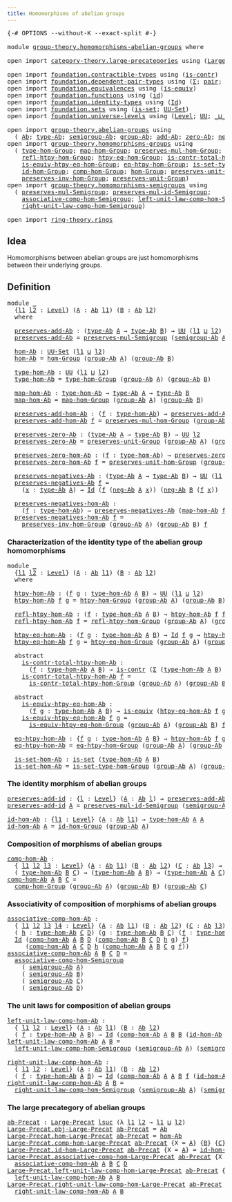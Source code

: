 ```yaml
---
title: Homomorphisms of abelian groups
---
```


<pre class="Agda"><a id="57" class="Symbol">{-#</a> <a id="61" class="Keyword">OPTIONS</a> <a id="69" class="Pragma">--without-K</a> <a id="81" class="Pragma">--exact-split</a> <a id="95" class="Symbol">#-}</a>

<a id="100" class="Keyword">module</a> <a id="107" href="group-theory.homomorphisms-abelian-groups.html" class="Module">group-theory.homomorphisms-abelian-groups</a> <a id="149" class="Keyword">where</a>

<a id="156" class="Keyword">open</a> <a id="161" class="Keyword">import</a> <a id="168" href="category-theory.large-precategories.html" class="Module">category-theory.large-precategories</a> <a id="204" class="Keyword">using</a> <a id="210" class="Symbol">(</a><a id="211" href="category-theory.large-precategories.html#668" class="Record">Large-Precat</a><a id="223" class="Symbol">)</a>

<a id="226" class="Keyword">open</a> <a id="231" class="Keyword">import</a> <a id="238" href="foundation.contractible-types.html" class="Module">foundation.contractible-types</a> <a id="268" class="Keyword">using</a> <a id="274" class="Symbol">(</a><a id="275" href="foundation-core.contractible-types.html#1006" class="Function">is-contr</a><a id="283" class="Symbol">)</a>
<a id="285" class="Keyword">open</a> <a id="290" class="Keyword">import</a> <a id="297" href="foundation.dependent-pair-types.html" class="Module">foundation.dependent-pair-types</a> <a id="329" class="Keyword">using</a> <a id="335" class="Symbol">(</a><a id="336" href="foundation-core.dependent-pair-types.html#515" class="Record">Σ</a><a id="337" class="Symbol">;</a> <a id="339" href="foundation-core.dependent-pair-types.html#588" class="InductiveConstructor">pair</a><a id="343" class="Symbol">;</a> <a id="345" href="foundation-core.dependent-pair-types.html#605" class="Field">pr1</a><a id="348" class="Symbol">;</a> <a id="350" href="foundation-core.dependent-pair-types.html#617" class="Field">pr2</a><a id="353" class="Symbol">)</a>
<a id="355" class="Keyword">open</a> <a id="360" class="Keyword">import</a> <a id="367" href="foundation.equivalences.html" class="Module">foundation.equivalences</a> <a id="391" class="Keyword">using</a> <a id="397" class="Symbol">(</a><a id="398" href="foundation-core.equivalences.html#1556" class="Function">is-equiv</a><a id="406" class="Symbol">)</a>
<a id="408" class="Keyword">open</a> <a id="413" class="Keyword">import</a> <a id="420" href="foundation.functions.html" class="Module">foundation.functions</a> <a id="441" class="Keyword">using</a> <a id="447" class="Symbol">(</a><a id="448" href="foundation-core.functions.html#322" class="Function">id</a><a id="450" class="Symbol">)</a>
<a id="452" class="Keyword">open</a> <a id="457" class="Keyword">import</a> <a id="464" href="foundation.identity-types.html" class="Module">foundation.identity-types</a> <a id="490" class="Keyword">using</a> <a id="496" class="Symbol">(</a><a id="497" href="foundation-core.identity-types.html#1767" class="Datatype">Id</a><a id="499" class="Symbol">)</a>
<a id="501" class="Keyword">open</a> <a id="506" class="Keyword">import</a> <a id="513" href="foundation.sets.html" class="Module">foundation.sets</a> <a id="529" class="Keyword">using</a> <a id="535" class="Symbol">(</a><a id="536" href="foundation-core.sets.html#1113" class="Function">is-set</a><a id="542" class="Symbol">;</a> <a id="544" href="foundation-core.sets.html#1190" class="Function">UU-Set</a><a id="550" class="Symbol">)</a>
<a id="552" class="Keyword">open</a> <a id="557" class="Keyword">import</a> <a id="564" href="foundation.universe-levels.html" class="Module">foundation.universe-levels</a> <a id="591" class="Keyword">using</a> <a id="597" class="Symbol">(</a><a id="598" href="Agda.Primitive.html#597" class="Postulate">Level</a><a id="603" class="Symbol">;</a> <a id="605" href="foundation-core.universe-levels.html#235" class="Primitive">UU</a><a id="607" class="Symbol">;</a> <a id="609" href="Agda.Primitive.html#810" class="Primitive Operator">_⊔_</a><a id="612" class="Symbol">;</a> <a id="614" href="Agda.Primitive.html#780" class="Primitive">lsuc</a><a id="618" class="Symbol">)</a>

<a id="621" class="Keyword">open</a> <a id="626" class="Keyword">import</a> <a id="633" href="group-theory.abelian-groups.html" class="Module">group-theory.abelian-groups</a> <a id="661" class="Keyword">using</a>
  <a id="669" class="Symbol">(</a> <a id="671" href="group-theory.abelian-groups.html#2528" class="Function">Ab</a><a id="673" class="Symbol">;</a> <a id="675" href="group-theory.abelian-groups.html#2742" class="Function">type-Ab</a><a id="682" class="Symbol">;</a> <a id="684" href="group-theory.abelian-groups.html#3662" class="Function">semigroup-Ab</a><a id="696" class="Symbol">;</a> <a id="698" href="group-theory.abelian-groups.html#2596" class="Function">group-Ab</a><a id="706" class="Symbol">;</a> <a id="708" href="group-theory.abelian-groups.html#3089" class="Function">add-Ab</a><a id="714" class="Symbol">;</a> <a id="716" href="group-theory.abelian-groups.html#3999" class="Function">zero-Ab</a><a id="723" class="Symbol">;</a> <a id="725" href="group-theory.abelian-groups.html#4645" class="Function">neg-Ab</a><a id="731" class="Symbol">)</a>
<a id="733" class="Keyword">open</a> <a id="738" class="Keyword">import</a> <a id="745" href="group-theory.homomorphisms-groups.html" class="Module">group-theory.homomorphisms-groups</a> <a id="779" class="Keyword">using</a>
  <a id="787" class="Symbol">(</a> <a id="789" href="group-theory.homomorphisms-groups.html#1651" class="Function">type-hom-Group</a><a id="803" class="Symbol">;</a> <a id="805" href="group-theory.homomorphisms-groups.html#1780" class="Function">map-hom-Group</a><a id="818" class="Symbol">;</a> <a id="820" href="group-theory.homomorphisms-groups.html#1866" class="Function">preserves-mul-hom-Group</a><a id="843" class="Symbol">;</a> <a id="845" href="group-theory.homomorphisms-groups.html#2706" class="Function">htpy-hom-Group</a><a id="859" class="Symbol">;</a>
    <a id="865" href="group-theory.homomorphisms-groups.html#2846" class="Function">refl-htpy-hom-Group</a><a id="884" class="Symbol">;</a> <a id="886" href="group-theory.homomorphisms-groups.html#3023" class="Function">htpy-eq-hom-Group</a><a id="903" class="Symbol">;</a> <a id="905" href="group-theory.homomorphisms-groups.html#3218" class="Function">is-contr-total-htpy-hom-Group</a><a id="934" class="Symbol">;</a>
    <a id="940" href="group-theory.homomorphisms-groups.html#3493" class="Function">is-equiv-htpy-eq-hom-Group</a><a id="966" class="Symbol">;</a> <a id="968" href="group-theory.homomorphisms-groups.html#3943" class="Function">eq-htpy-hom-Group</a><a id="985" class="Symbol">;</a> <a id="987" href="group-theory.homomorphisms-groups.html#4111" class="Function">is-set-type-hom-Group</a><a id="1008" class="Symbol">;</a>
    <a id="1014" href="group-theory.homomorphisms-groups.html#2108" class="Function">id-hom-Group</a><a id="1026" class="Symbol">;</a> <a id="1028" href="group-theory.homomorphisms-groups.html#2277" class="Function">comp-hom-Group</a><a id="1042" class="Symbol">;</a> <a id="1044" href="group-theory.homomorphisms-groups.html#4262" class="Function">hom-Group</a><a id="1053" class="Symbol">;</a> <a id="1055" href="group-theory.homomorphisms-groups.html#5833" class="Function">preserves-unit-hom-Group</a><a id="1079" class="Symbol">;</a>
    <a id="1085" href="group-theory.homomorphisms-groups.html#7362" class="Function">preserves-inv-hom-Group</a><a id="1108" class="Symbol">;</a> <a id="1110" href="group-theory.homomorphisms-groups.html#5692" class="Function">preserves-unit-Group</a><a id="1130" class="Symbol">)</a>
<a id="1132" class="Keyword">open</a> <a id="1137" class="Keyword">import</a> <a id="1144" href="group-theory.homomorphisms-semigroups.html" class="Module">group-theory.homomorphisms-semigroups</a> <a id="1182" class="Keyword">using</a>
  <a id="1190" class="Symbol">(</a> <a id="1192" href="group-theory.homomorphisms-semigroups.html#1935" class="Function">preserves-mul-Semigroup</a><a id="1215" class="Symbol">;</a> <a id="1217" href="group-theory.homomorphisms-semigroups.html#4512" class="Function">preserves-mul-id-Semigroup</a><a id="1243" class="Symbol">;</a>
    <a id="1249" href="group-theory.homomorphisms-semigroups.html#5505" class="Function">associative-comp-hom-Semigroup</a><a id="1279" class="Symbol">;</a> <a id="1281" href="group-theory.homomorphisms-semigroups.html#6096" class="Function">left-unit-law-comp-hom-Semigroup</a><a id="1313" class="Symbol">;</a>
    <a id="1319" href="group-theory.homomorphisms-semigroups.html#6469" class="Function">right-unit-law-comp-hom-Semigroup</a><a id="1352" class="Symbol">)</a>

<a id="1355" class="Keyword">open</a> <a id="1360" class="Keyword">import</a> <a id="1367" href="ring-theory.rings.html" class="Module">ring-theory.rings</a>
</pre>
## Idea

Homomorphisms between abelian groups are just homomorphisms between their underlying groups.

## Definition

<pre class="Agda"><a id="1516" class="Keyword">module</a> <a id="1523" href="group-theory.homomorphisms-abelian-groups.html#1523" class="Module">_</a>
  <a id="1527" class="Symbol">{</a><a id="1528" href="group-theory.homomorphisms-abelian-groups.html#1528" class="Bound">l1</a> <a id="1531" href="group-theory.homomorphisms-abelian-groups.html#1531" class="Bound">l2</a> <a id="1534" class="Symbol">:</a> <a id="1536" href="Agda.Primitive.html#597" class="Postulate">Level</a><a id="1541" class="Symbol">}</a> <a id="1543" class="Symbol">(</a><a id="1544" href="group-theory.homomorphisms-abelian-groups.html#1544" class="Bound">A</a> <a id="1546" class="Symbol">:</a> <a id="1548" href="group-theory.abelian-groups.html#2528" class="Function">Ab</a> <a id="1551" href="group-theory.homomorphisms-abelian-groups.html#1528" class="Bound">l1</a><a id="1553" class="Symbol">)</a> <a id="1555" class="Symbol">(</a><a id="1556" href="group-theory.homomorphisms-abelian-groups.html#1556" class="Bound">B</a> <a id="1558" class="Symbol">:</a> <a id="1560" href="group-theory.abelian-groups.html#2528" class="Function">Ab</a> <a id="1563" href="group-theory.homomorphisms-abelian-groups.html#1531" class="Bound">l2</a><a id="1565" class="Symbol">)</a>
  <a id="1569" class="Keyword">where</a>
  
  <a id="1580" href="group-theory.homomorphisms-abelian-groups.html#1580" class="Function">preserves-add-Ab</a> <a id="1597" class="Symbol">:</a> <a id="1599" class="Symbol">(</a><a id="1600" href="group-theory.abelian-groups.html#2742" class="Function">type-Ab</a> <a id="1608" href="group-theory.homomorphisms-abelian-groups.html#1544" class="Bound">A</a> <a id="1610" class="Symbol">→</a> <a id="1612" href="group-theory.abelian-groups.html#2742" class="Function">type-Ab</a> <a id="1620" href="group-theory.homomorphisms-abelian-groups.html#1556" class="Bound">B</a><a id="1621" class="Symbol">)</a> <a id="1623" class="Symbol">→</a> <a id="1625" href="foundation-core.universe-levels.html#235" class="Primitive">UU</a> <a id="1628" class="Symbol">(</a><a id="1629" href="group-theory.homomorphisms-abelian-groups.html#1528" class="Bound">l1</a> <a id="1632" href="Agda.Primitive.html#810" class="Primitive Operator">⊔</a> <a id="1634" href="group-theory.homomorphisms-abelian-groups.html#1531" class="Bound">l2</a><a id="1636" class="Symbol">)</a>
  <a id="1640" href="group-theory.homomorphisms-abelian-groups.html#1580" class="Function">preserves-add-Ab</a> <a id="1657" class="Symbol">=</a> <a id="1659" href="group-theory.homomorphisms-semigroups.html#1935" class="Function">preserves-mul-Semigroup</a> <a id="1683" class="Symbol">(</a><a id="1684" href="group-theory.abelian-groups.html#3662" class="Function">semigroup-Ab</a> <a id="1697" href="group-theory.homomorphisms-abelian-groups.html#1544" class="Bound">A</a><a id="1698" class="Symbol">)</a> <a id="1700" class="Symbol">(</a><a id="1701" href="group-theory.abelian-groups.html#3662" class="Function">semigroup-Ab</a> <a id="1714" href="group-theory.homomorphisms-abelian-groups.html#1556" class="Bound">B</a><a id="1715" class="Symbol">)</a>

  <a id="1720" href="group-theory.homomorphisms-abelian-groups.html#1720" class="Function">hom-Ab</a> <a id="1727" class="Symbol">:</a> <a id="1729" href="foundation-core.sets.html#1190" class="Function">UU-Set</a> <a id="1736" class="Symbol">(</a><a id="1737" href="group-theory.homomorphisms-abelian-groups.html#1528" class="Bound">l1</a> <a id="1740" href="Agda.Primitive.html#810" class="Primitive Operator">⊔</a> <a id="1742" href="group-theory.homomorphisms-abelian-groups.html#1531" class="Bound">l2</a><a id="1744" class="Symbol">)</a>
  <a id="1748" href="group-theory.homomorphisms-abelian-groups.html#1720" class="Function">hom-Ab</a> <a id="1755" class="Symbol">=</a> <a id="1757" href="group-theory.homomorphisms-groups.html#4262" class="Function">hom-Group</a> <a id="1767" class="Symbol">(</a><a id="1768" href="group-theory.abelian-groups.html#2596" class="Function">group-Ab</a> <a id="1777" href="group-theory.homomorphisms-abelian-groups.html#1544" class="Bound">A</a><a id="1778" class="Symbol">)</a> <a id="1780" class="Symbol">(</a><a id="1781" href="group-theory.abelian-groups.html#2596" class="Function">group-Ab</a> <a id="1790" href="group-theory.homomorphisms-abelian-groups.html#1556" class="Bound">B</a><a id="1791" class="Symbol">)</a>

  <a id="1796" href="group-theory.homomorphisms-abelian-groups.html#1796" class="Function">type-hom-Ab</a> <a id="1808" class="Symbol">:</a> <a id="1810" href="foundation-core.universe-levels.html#235" class="Primitive">UU</a> <a id="1813" class="Symbol">(</a><a id="1814" href="group-theory.homomorphisms-abelian-groups.html#1528" class="Bound">l1</a> <a id="1817" href="Agda.Primitive.html#810" class="Primitive Operator">⊔</a> <a id="1819" href="group-theory.homomorphisms-abelian-groups.html#1531" class="Bound">l2</a><a id="1821" class="Symbol">)</a>
  <a id="1825" href="group-theory.homomorphisms-abelian-groups.html#1796" class="Function">type-hom-Ab</a> <a id="1837" class="Symbol">=</a> <a id="1839" href="group-theory.homomorphisms-groups.html#1651" class="Function">type-hom-Group</a> <a id="1854" class="Symbol">(</a><a id="1855" href="group-theory.abelian-groups.html#2596" class="Function">group-Ab</a> <a id="1864" href="group-theory.homomorphisms-abelian-groups.html#1544" class="Bound">A</a><a id="1865" class="Symbol">)</a> <a id="1867" class="Symbol">(</a><a id="1868" href="group-theory.abelian-groups.html#2596" class="Function">group-Ab</a> <a id="1877" href="group-theory.homomorphisms-abelian-groups.html#1556" class="Bound">B</a><a id="1878" class="Symbol">)</a>

  <a id="1883" href="group-theory.homomorphisms-abelian-groups.html#1883" class="Function">map-hom-Ab</a> <a id="1894" class="Symbol">:</a> <a id="1896" href="group-theory.homomorphisms-abelian-groups.html#1796" class="Function">type-hom-Ab</a> <a id="1908" class="Symbol">→</a> <a id="1910" href="group-theory.abelian-groups.html#2742" class="Function">type-Ab</a> <a id="1918" href="group-theory.homomorphisms-abelian-groups.html#1544" class="Bound">A</a> <a id="1920" class="Symbol">→</a> <a id="1922" href="group-theory.abelian-groups.html#2742" class="Function">type-Ab</a> <a id="1930" href="group-theory.homomorphisms-abelian-groups.html#1556" class="Bound">B</a>
  <a id="1934" href="group-theory.homomorphisms-abelian-groups.html#1883" class="Function">map-hom-Ab</a> <a id="1945" class="Symbol">=</a> <a id="1947" href="group-theory.homomorphisms-groups.html#1780" class="Function">map-hom-Group</a> <a id="1961" class="Symbol">(</a><a id="1962" href="group-theory.abelian-groups.html#2596" class="Function">group-Ab</a> <a id="1971" href="group-theory.homomorphisms-abelian-groups.html#1544" class="Bound">A</a><a id="1972" class="Symbol">)</a> <a id="1974" class="Symbol">(</a><a id="1975" href="group-theory.abelian-groups.html#2596" class="Function">group-Ab</a> <a id="1984" href="group-theory.homomorphisms-abelian-groups.html#1556" class="Bound">B</a><a id="1985" class="Symbol">)</a>

  <a id="1990" href="group-theory.homomorphisms-abelian-groups.html#1990" class="Function">preserves-add-hom-Ab</a> <a id="2011" class="Symbol">:</a> <a id="2013" class="Symbol">(</a><a id="2014" href="group-theory.homomorphisms-abelian-groups.html#2014" class="Bound">f</a> <a id="2016" class="Symbol">:</a> <a id="2018" href="group-theory.homomorphisms-abelian-groups.html#1796" class="Function">type-hom-Ab</a><a id="2029" class="Symbol">)</a> <a id="2031" class="Symbol">→</a> <a id="2033" href="group-theory.homomorphisms-abelian-groups.html#1580" class="Function">preserves-add-Ab</a> <a id="2050" class="Symbol">(</a><a id="2051" href="group-theory.homomorphisms-abelian-groups.html#1883" class="Function">map-hom-Ab</a> <a id="2062" href="group-theory.homomorphisms-abelian-groups.html#2014" class="Bound">f</a><a id="2063" class="Symbol">)</a>
  <a id="2067" href="group-theory.homomorphisms-abelian-groups.html#1990" class="Function">preserves-add-hom-Ab</a> <a id="2088" href="group-theory.homomorphisms-abelian-groups.html#2088" class="Bound">f</a> <a id="2090" class="Symbol">=</a> <a id="2092" href="group-theory.homomorphisms-groups.html#1866" class="Function">preserves-mul-hom-Group</a> <a id="2116" class="Symbol">(</a><a id="2117" href="group-theory.abelian-groups.html#2596" class="Function">group-Ab</a> <a id="2126" href="group-theory.homomorphisms-abelian-groups.html#1544" class="Bound">A</a><a id="2127" class="Symbol">)</a> <a id="2129" class="Symbol">(</a><a id="2130" href="group-theory.abelian-groups.html#2596" class="Function">group-Ab</a> <a id="2139" href="group-theory.homomorphisms-abelian-groups.html#1556" class="Bound">B</a><a id="2140" class="Symbol">)</a> <a id="2142" href="group-theory.homomorphisms-abelian-groups.html#2088" class="Bound">f</a>

  <a id="2147" href="group-theory.homomorphisms-abelian-groups.html#2147" class="Function">preserves-zero-Ab</a> <a id="2165" class="Symbol">:</a> <a id="2167" class="Symbol">(</a><a id="2168" href="group-theory.abelian-groups.html#2742" class="Function">type-Ab</a> <a id="2176" href="group-theory.homomorphisms-abelian-groups.html#1544" class="Bound">A</a> <a id="2178" class="Symbol">→</a> <a id="2180" href="group-theory.abelian-groups.html#2742" class="Function">type-Ab</a> <a id="2188" href="group-theory.homomorphisms-abelian-groups.html#1556" class="Bound">B</a><a id="2189" class="Symbol">)</a> <a id="2191" class="Symbol">→</a> <a id="2193" href="foundation-core.universe-levels.html#235" class="Primitive">UU</a> <a id="2196" href="group-theory.homomorphisms-abelian-groups.html#1531" class="Bound">l2</a>
  <a id="2201" href="group-theory.homomorphisms-abelian-groups.html#2147" class="Function">preserves-zero-Ab</a> <a id="2219" class="Symbol">=</a> <a id="2221" href="group-theory.homomorphisms-groups.html#5692" class="Function">preserves-unit-Group</a> <a id="2242" class="Symbol">(</a><a id="2243" href="group-theory.abelian-groups.html#2596" class="Function">group-Ab</a> <a id="2252" href="group-theory.homomorphisms-abelian-groups.html#1544" class="Bound">A</a><a id="2253" class="Symbol">)</a> <a id="2255" class="Symbol">(</a><a id="2256" href="group-theory.abelian-groups.html#2596" class="Function">group-Ab</a> <a id="2265" href="group-theory.homomorphisms-abelian-groups.html#1556" class="Bound">B</a><a id="2266" class="Symbol">)</a>

  <a id="2271" href="group-theory.homomorphisms-abelian-groups.html#2271" class="Function">preserves-zero-hom-Ab</a> <a id="2293" class="Symbol">:</a> <a id="2295" class="Symbol">(</a><a id="2296" href="group-theory.homomorphisms-abelian-groups.html#2296" class="Bound">f</a> <a id="2298" class="Symbol">:</a> <a id="2300" href="group-theory.homomorphisms-abelian-groups.html#1796" class="Function">type-hom-Ab</a><a id="2311" class="Symbol">)</a> <a id="2313" class="Symbol">→</a> <a id="2315" href="group-theory.homomorphisms-abelian-groups.html#2147" class="Function">preserves-zero-Ab</a> <a id="2333" class="Symbol">(</a><a id="2334" href="group-theory.homomorphisms-abelian-groups.html#1883" class="Function">map-hom-Ab</a> <a id="2345" href="group-theory.homomorphisms-abelian-groups.html#2296" class="Bound">f</a><a id="2346" class="Symbol">)</a>
  <a id="2350" href="group-theory.homomorphisms-abelian-groups.html#2271" class="Function">preserves-zero-hom-Ab</a> <a id="2372" href="group-theory.homomorphisms-abelian-groups.html#2372" class="Bound">f</a> <a id="2374" class="Symbol">=</a> <a id="2376" href="group-theory.homomorphisms-groups.html#5833" class="Function">preserves-unit-hom-Group</a> <a id="2401" class="Symbol">(</a><a id="2402" href="group-theory.abelian-groups.html#2596" class="Function">group-Ab</a> <a id="2411" href="group-theory.homomorphisms-abelian-groups.html#1544" class="Bound">A</a><a id="2412" class="Symbol">)</a> <a id="2414" class="Symbol">(</a><a id="2415" href="group-theory.abelian-groups.html#2596" class="Function">group-Ab</a> <a id="2424" href="group-theory.homomorphisms-abelian-groups.html#1556" class="Bound">B</a><a id="2425" class="Symbol">)</a> <a id="2427" href="group-theory.homomorphisms-abelian-groups.html#2372" class="Bound">f</a>

  <a id="2432" href="group-theory.homomorphisms-abelian-groups.html#2432" class="Function">preserves-negatives-Ab</a> <a id="2455" class="Symbol">:</a> <a id="2457" class="Symbol">(</a><a id="2458" href="group-theory.abelian-groups.html#2742" class="Function">type-Ab</a> <a id="2466" href="group-theory.homomorphisms-abelian-groups.html#1544" class="Bound">A</a> <a id="2468" class="Symbol">→</a> <a id="2470" href="group-theory.abelian-groups.html#2742" class="Function">type-Ab</a> <a id="2478" href="group-theory.homomorphisms-abelian-groups.html#1556" class="Bound">B</a><a id="2479" class="Symbol">)</a> <a id="2481" class="Symbol">→</a> <a id="2483" href="foundation-core.universe-levels.html#235" class="Primitive">UU</a> <a id="2486" class="Symbol">(</a><a id="2487" href="group-theory.homomorphisms-abelian-groups.html#1528" class="Bound">l1</a> <a id="2490" href="Agda.Primitive.html#810" class="Primitive Operator">⊔</a> <a id="2492" href="group-theory.homomorphisms-abelian-groups.html#1531" class="Bound">l2</a><a id="2494" class="Symbol">)</a>
  <a id="2498" href="group-theory.homomorphisms-abelian-groups.html#2432" class="Function">preserves-negatives-Ab</a> <a id="2521" href="group-theory.homomorphisms-abelian-groups.html#2521" class="Bound">f</a> <a id="2523" class="Symbol">=</a>
    <a id="2529" class="Symbol">(</a><a id="2530" href="group-theory.homomorphisms-abelian-groups.html#2530" class="Bound">x</a> <a id="2532" class="Symbol">:</a> <a id="2534" href="group-theory.abelian-groups.html#2742" class="Function">type-Ab</a> <a id="2542" href="group-theory.homomorphisms-abelian-groups.html#1544" class="Bound">A</a><a id="2543" class="Symbol">)</a> <a id="2545" class="Symbol">→</a> <a id="2547" href="foundation-core.identity-types.html#1767" class="Datatype">Id</a> <a id="2550" class="Symbol">(</a><a id="2551" href="group-theory.homomorphisms-abelian-groups.html#2521" class="Bound">f</a> <a id="2553" class="Symbol">(</a><a id="2554" href="group-theory.abelian-groups.html#4645" class="Function">neg-Ab</a> <a id="2561" href="group-theory.homomorphisms-abelian-groups.html#1544" class="Bound">A</a> <a id="2563" href="group-theory.homomorphisms-abelian-groups.html#2530" class="Bound">x</a><a id="2564" class="Symbol">))</a> <a id="2567" class="Symbol">(</a><a id="2568" href="group-theory.abelian-groups.html#4645" class="Function">neg-Ab</a> <a id="2575" href="group-theory.homomorphisms-abelian-groups.html#1556" class="Bound">B</a> <a id="2577" class="Symbol">(</a><a id="2578" href="group-theory.homomorphisms-abelian-groups.html#2521" class="Bound">f</a> <a id="2580" href="group-theory.homomorphisms-abelian-groups.html#2530" class="Bound">x</a><a id="2581" class="Symbol">))</a>

  <a id="2587" href="group-theory.homomorphisms-abelian-groups.html#2587" class="Function">preserves-negatives-hom-Ab</a> <a id="2614" class="Symbol">:</a>
    <a id="2620" class="Symbol">(</a><a id="2621" href="group-theory.homomorphisms-abelian-groups.html#2621" class="Bound">f</a> <a id="2623" class="Symbol">:</a> <a id="2625" href="group-theory.homomorphisms-abelian-groups.html#1796" class="Function">type-hom-Ab</a><a id="2636" class="Symbol">)</a> <a id="2638" class="Symbol">→</a> <a id="2640" href="group-theory.homomorphisms-abelian-groups.html#2432" class="Function">preserves-negatives-Ab</a> <a id="2663" class="Symbol">(</a><a id="2664" href="group-theory.homomorphisms-abelian-groups.html#1883" class="Function">map-hom-Ab</a> <a id="2675" href="group-theory.homomorphisms-abelian-groups.html#2621" class="Bound">f</a><a id="2676" class="Symbol">)</a>
  <a id="2680" href="group-theory.homomorphisms-abelian-groups.html#2587" class="Function">preserves-negatives-hom-Ab</a> <a id="2707" href="group-theory.homomorphisms-abelian-groups.html#2707" class="Bound">f</a> <a id="2709" class="Symbol">=</a>
    <a id="2715" href="group-theory.homomorphisms-groups.html#7362" class="Function">preserves-inv-hom-Group</a> <a id="2739" class="Symbol">(</a><a id="2740" href="group-theory.abelian-groups.html#2596" class="Function">group-Ab</a> <a id="2749" href="group-theory.homomorphisms-abelian-groups.html#1544" class="Bound">A</a><a id="2750" class="Symbol">)</a> <a id="2752" class="Symbol">(</a><a id="2753" href="group-theory.abelian-groups.html#2596" class="Function">group-Ab</a> <a id="2762" href="group-theory.homomorphisms-abelian-groups.html#1556" class="Bound">B</a><a id="2763" class="Symbol">)</a> <a id="2765" href="group-theory.homomorphisms-abelian-groups.html#2707" class="Bound">f</a>
</pre>
### Characterization of the identity type of the abelian group homomorphisms

<pre class="Agda"><a id="2858" class="Keyword">module</a> <a id="2865" href="group-theory.homomorphisms-abelian-groups.html#2865" class="Module">_</a>
  <a id="2869" class="Symbol">{</a><a id="2870" href="group-theory.homomorphisms-abelian-groups.html#2870" class="Bound">l1</a> <a id="2873" href="group-theory.homomorphisms-abelian-groups.html#2873" class="Bound">l2</a> <a id="2876" class="Symbol">:</a> <a id="2878" href="Agda.Primitive.html#597" class="Postulate">Level</a><a id="2883" class="Symbol">}</a> <a id="2885" class="Symbol">(</a><a id="2886" href="group-theory.homomorphisms-abelian-groups.html#2886" class="Bound">A</a> <a id="2888" class="Symbol">:</a> <a id="2890" href="group-theory.abelian-groups.html#2528" class="Function">Ab</a> <a id="2893" href="group-theory.homomorphisms-abelian-groups.html#2870" class="Bound">l1</a><a id="2895" class="Symbol">)</a> <a id="2897" class="Symbol">(</a><a id="2898" href="group-theory.homomorphisms-abelian-groups.html#2898" class="Bound">B</a> <a id="2900" class="Symbol">:</a> <a id="2902" href="group-theory.abelian-groups.html#2528" class="Function">Ab</a> <a id="2905" href="group-theory.homomorphisms-abelian-groups.html#2873" class="Bound">l2</a><a id="2907" class="Symbol">)</a>
  <a id="2911" class="Keyword">where</a>
  
  <a id="2922" href="group-theory.homomorphisms-abelian-groups.html#2922" class="Function">htpy-hom-Ab</a> <a id="2934" class="Symbol">:</a> <a id="2936" class="Symbol">(</a><a id="2937" href="group-theory.homomorphisms-abelian-groups.html#2937" class="Bound">f</a> <a id="2939" href="group-theory.homomorphisms-abelian-groups.html#2939" class="Bound">g</a> <a id="2941" class="Symbol">:</a> <a id="2943" href="group-theory.homomorphisms-abelian-groups.html#1796" class="Function">type-hom-Ab</a> <a id="2955" href="group-theory.homomorphisms-abelian-groups.html#2886" class="Bound">A</a> <a id="2957" href="group-theory.homomorphisms-abelian-groups.html#2898" class="Bound">B</a><a id="2958" class="Symbol">)</a> <a id="2960" class="Symbol">→</a> <a id="2962" href="foundation-core.universe-levels.html#235" class="Primitive">UU</a> <a id="2965" class="Symbol">(</a><a id="2966" href="group-theory.homomorphisms-abelian-groups.html#2870" class="Bound">l1</a> <a id="2969" href="Agda.Primitive.html#810" class="Primitive Operator">⊔</a> <a id="2971" href="group-theory.homomorphisms-abelian-groups.html#2873" class="Bound">l2</a><a id="2973" class="Symbol">)</a>
  <a id="2977" href="group-theory.homomorphisms-abelian-groups.html#2922" class="Function">htpy-hom-Ab</a> <a id="2989" href="group-theory.homomorphisms-abelian-groups.html#2989" class="Bound">f</a> <a id="2991" href="group-theory.homomorphisms-abelian-groups.html#2991" class="Bound">g</a> <a id="2993" class="Symbol">=</a> <a id="2995" href="group-theory.homomorphisms-groups.html#2706" class="Function">htpy-hom-Group</a> <a id="3010" class="Symbol">(</a><a id="3011" href="group-theory.abelian-groups.html#2596" class="Function">group-Ab</a> <a id="3020" href="group-theory.homomorphisms-abelian-groups.html#2886" class="Bound">A</a><a id="3021" class="Symbol">)</a> <a id="3023" class="Symbol">(</a><a id="3024" href="group-theory.abelian-groups.html#2596" class="Function">group-Ab</a> <a id="3033" href="group-theory.homomorphisms-abelian-groups.html#2898" class="Bound">B</a><a id="3034" class="Symbol">)</a> <a id="3036" href="group-theory.homomorphisms-abelian-groups.html#2989" class="Bound">f</a> <a id="3038" href="group-theory.homomorphisms-abelian-groups.html#2991" class="Bound">g</a>

  <a id="3043" href="group-theory.homomorphisms-abelian-groups.html#3043" class="Function">refl-htpy-hom-Ab</a> <a id="3060" class="Symbol">:</a> <a id="3062" class="Symbol">(</a><a id="3063" href="group-theory.homomorphisms-abelian-groups.html#3063" class="Bound">f</a> <a id="3065" class="Symbol">:</a> <a id="3067" href="group-theory.homomorphisms-abelian-groups.html#1796" class="Function">type-hom-Ab</a> <a id="3079" href="group-theory.homomorphisms-abelian-groups.html#2886" class="Bound">A</a> <a id="3081" href="group-theory.homomorphisms-abelian-groups.html#2898" class="Bound">B</a><a id="3082" class="Symbol">)</a> <a id="3084" class="Symbol">→</a> <a id="3086" href="group-theory.homomorphisms-abelian-groups.html#2922" class="Function">htpy-hom-Ab</a> <a id="3098" href="group-theory.homomorphisms-abelian-groups.html#3063" class="Bound">f</a> <a id="3100" href="group-theory.homomorphisms-abelian-groups.html#3063" class="Bound">f</a>
  <a id="3104" href="group-theory.homomorphisms-abelian-groups.html#3043" class="Function">refl-htpy-hom-Ab</a> <a id="3121" href="group-theory.homomorphisms-abelian-groups.html#3121" class="Bound">f</a> <a id="3123" class="Symbol">=</a> <a id="3125" href="group-theory.homomorphisms-groups.html#2846" class="Function">refl-htpy-hom-Group</a> <a id="3145" class="Symbol">(</a><a id="3146" href="group-theory.abelian-groups.html#2596" class="Function">group-Ab</a> <a id="3155" href="group-theory.homomorphisms-abelian-groups.html#2886" class="Bound">A</a><a id="3156" class="Symbol">)</a> <a id="3158" class="Symbol">(</a><a id="3159" href="group-theory.abelian-groups.html#2596" class="Function">group-Ab</a> <a id="3168" href="group-theory.homomorphisms-abelian-groups.html#2898" class="Bound">B</a><a id="3169" class="Symbol">)</a> <a id="3171" href="group-theory.homomorphisms-abelian-groups.html#3121" class="Bound">f</a>

  <a id="3176" href="group-theory.homomorphisms-abelian-groups.html#3176" class="Function">htpy-eq-hom-Ab</a> <a id="3191" class="Symbol">:</a> <a id="3193" class="Symbol">(</a><a id="3194" href="group-theory.homomorphisms-abelian-groups.html#3194" class="Bound">f</a> <a id="3196" href="group-theory.homomorphisms-abelian-groups.html#3196" class="Bound">g</a> <a id="3198" class="Symbol">:</a> <a id="3200" href="group-theory.homomorphisms-abelian-groups.html#1796" class="Function">type-hom-Ab</a> <a id="3212" href="group-theory.homomorphisms-abelian-groups.html#2886" class="Bound">A</a> <a id="3214" href="group-theory.homomorphisms-abelian-groups.html#2898" class="Bound">B</a><a id="3215" class="Symbol">)</a> <a id="3217" class="Symbol">→</a> <a id="3219" href="foundation-core.identity-types.html#1767" class="Datatype">Id</a> <a id="3222" href="group-theory.homomorphisms-abelian-groups.html#3194" class="Bound">f</a> <a id="3224" href="group-theory.homomorphisms-abelian-groups.html#3196" class="Bound">g</a> <a id="3226" class="Symbol">→</a> <a id="3228" href="group-theory.homomorphisms-abelian-groups.html#2922" class="Function">htpy-hom-Ab</a> <a id="3240" href="group-theory.homomorphisms-abelian-groups.html#3194" class="Bound">f</a> <a id="3242" href="group-theory.homomorphisms-abelian-groups.html#3196" class="Bound">g</a>
  <a id="3246" href="group-theory.homomorphisms-abelian-groups.html#3176" class="Function">htpy-eq-hom-Ab</a> <a id="3261" href="group-theory.homomorphisms-abelian-groups.html#3261" class="Bound">f</a> <a id="3263" href="group-theory.homomorphisms-abelian-groups.html#3263" class="Bound">g</a> <a id="3265" class="Symbol">=</a> <a id="3267" href="group-theory.homomorphisms-groups.html#3023" class="Function">htpy-eq-hom-Group</a> <a id="3285" class="Symbol">(</a><a id="3286" href="group-theory.abelian-groups.html#2596" class="Function">group-Ab</a> <a id="3295" href="group-theory.homomorphisms-abelian-groups.html#2886" class="Bound">A</a><a id="3296" class="Symbol">)</a> <a id="3298" class="Symbol">(</a><a id="3299" href="group-theory.abelian-groups.html#2596" class="Function">group-Ab</a> <a id="3308" href="group-theory.homomorphisms-abelian-groups.html#2898" class="Bound">B</a><a id="3309" class="Symbol">)</a> <a id="3311" href="group-theory.homomorphisms-abelian-groups.html#3261" class="Bound">f</a> <a id="3313" href="group-theory.homomorphisms-abelian-groups.html#3263" class="Bound">g</a>

  <a id="3318" class="Keyword">abstract</a>
    <a id="3331" href="group-theory.homomorphisms-abelian-groups.html#3331" class="Function">is-contr-total-htpy-hom-Ab</a> <a id="3358" class="Symbol">:</a>
      <a id="3366" class="Symbol">(</a><a id="3367" href="group-theory.homomorphisms-abelian-groups.html#3367" class="Bound">f</a> <a id="3369" class="Symbol">:</a> <a id="3371" href="group-theory.homomorphisms-abelian-groups.html#1796" class="Function">type-hom-Ab</a> <a id="3383" href="group-theory.homomorphisms-abelian-groups.html#2886" class="Bound">A</a> <a id="3385" href="group-theory.homomorphisms-abelian-groups.html#2898" class="Bound">B</a><a id="3386" class="Symbol">)</a> <a id="3388" class="Symbol">→</a> <a id="3390" href="foundation-core.contractible-types.html#1006" class="Function">is-contr</a> <a id="3399" class="Symbol">(</a><a id="3400" href="foundation-core.dependent-pair-types.html#515" class="Record">Σ</a> <a id="3402" class="Symbol">(</a><a id="3403" href="group-theory.homomorphisms-abelian-groups.html#1796" class="Function">type-hom-Ab</a> <a id="3415" href="group-theory.homomorphisms-abelian-groups.html#2886" class="Bound">A</a> <a id="3417" href="group-theory.homomorphisms-abelian-groups.html#2898" class="Bound">B</a><a id="3418" class="Symbol">)</a> <a id="3420" class="Symbol">(</a><a id="3421" href="group-theory.homomorphisms-abelian-groups.html#2922" class="Function">htpy-hom-Ab</a> <a id="3433" href="group-theory.homomorphisms-abelian-groups.html#3367" class="Bound">f</a><a id="3434" class="Symbol">))</a>
    <a id="3441" href="group-theory.homomorphisms-abelian-groups.html#3331" class="Function">is-contr-total-htpy-hom-Ab</a> <a id="3468" href="group-theory.homomorphisms-abelian-groups.html#3468" class="Bound">f</a> <a id="3470" class="Symbol">=</a>
      <a id="3478" href="group-theory.homomorphisms-groups.html#3218" class="Function">is-contr-total-htpy-hom-Group</a> <a id="3508" class="Symbol">(</a><a id="3509" href="group-theory.abelian-groups.html#2596" class="Function">group-Ab</a> <a id="3518" href="group-theory.homomorphisms-abelian-groups.html#2886" class="Bound">A</a><a id="3519" class="Symbol">)</a> <a id="3521" class="Symbol">(</a><a id="3522" href="group-theory.abelian-groups.html#2596" class="Function">group-Ab</a> <a id="3531" href="group-theory.homomorphisms-abelian-groups.html#2898" class="Bound">B</a><a id="3532" class="Symbol">)</a> <a id="3534" href="group-theory.homomorphisms-abelian-groups.html#3468" class="Bound">f</a>

  <a id="3539" class="Keyword">abstract</a>
    <a id="3552" href="group-theory.homomorphisms-abelian-groups.html#3552" class="Function">is-equiv-htpy-eq-hom-Ab</a> <a id="3576" class="Symbol">:</a>
      <a id="3584" class="Symbol">(</a><a id="3585" href="group-theory.homomorphisms-abelian-groups.html#3585" class="Bound">f</a> <a id="3587" href="group-theory.homomorphisms-abelian-groups.html#3587" class="Bound">g</a> <a id="3589" class="Symbol">:</a> <a id="3591" href="group-theory.homomorphisms-abelian-groups.html#1796" class="Function">type-hom-Ab</a> <a id="3603" href="group-theory.homomorphisms-abelian-groups.html#2886" class="Bound">A</a> <a id="3605" href="group-theory.homomorphisms-abelian-groups.html#2898" class="Bound">B</a><a id="3606" class="Symbol">)</a> <a id="3608" class="Symbol">→</a> <a id="3610" href="foundation-core.equivalences.html#1556" class="Function">is-equiv</a> <a id="3619" class="Symbol">(</a><a id="3620" href="group-theory.homomorphisms-abelian-groups.html#3176" class="Function">htpy-eq-hom-Ab</a> <a id="3635" href="group-theory.homomorphisms-abelian-groups.html#3585" class="Bound">f</a> <a id="3637" href="group-theory.homomorphisms-abelian-groups.html#3587" class="Bound">g</a><a id="3638" class="Symbol">)</a>
    <a id="3644" href="group-theory.homomorphisms-abelian-groups.html#3552" class="Function">is-equiv-htpy-eq-hom-Ab</a> <a id="3668" href="group-theory.homomorphisms-abelian-groups.html#3668" class="Bound">f</a> <a id="3670" href="group-theory.homomorphisms-abelian-groups.html#3670" class="Bound">g</a> <a id="3672" class="Symbol">=</a>
      <a id="3680" href="group-theory.homomorphisms-groups.html#3493" class="Function">is-equiv-htpy-eq-hom-Group</a> <a id="3707" class="Symbol">(</a><a id="3708" href="group-theory.abelian-groups.html#2596" class="Function">group-Ab</a> <a id="3717" href="group-theory.homomorphisms-abelian-groups.html#2886" class="Bound">A</a><a id="3718" class="Symbol">)</a> <a id="3720" class="Symbol">(</a><a id="3721" href="group-theory.abelian-groups.html#2596" class="Function">group-Ab</a> <a id="3730" href="group-theory.homomorphisms-abelian-groups.html#2898" class="Bound">B</a><a id="3731" class="Symbol">)</a> <a id="3733" href="group-theory.homomorphisms-abelian-groups.html#3668" class="Bound">f</a> <a id="3735" href="group-theory.homomorphisms-abelian-groups.html#3670" class="Bound">g</a>

  <a id="3740" href="group-theory.homomorphisms-abelian-groups.html#3740" class="Function">eq-htpy-hom-Ab</a> <a id="3755" class="Symbol">:</a> <a id="3757" class="Symbol">{</a><a id="3758" href="group-theory.homomorphisms-abelian-groups.html#3758" class="Bound">f</a> <a id="3760" href="group-theory.homomorphisms-abelian-groups.html#3760" class="Bound">g</a> <a id="3762" class="Symbol">:</a> <a id="3764" href="group-theory.homomorphisms-abelian-groups.html#1796" class="Function">type-hom-Ab</a> <a id="3776" href="group-theory.homomorphisms-abelian-groups.html#2886" class="Bound">A</a> <a id="3778" href="group-theory.homomorphisms-abelian-groups.html#2898" class="Bound">B</a><a id="3779" class="Symbol">}</a> <a id="3781" class="Symbol">→</a> <a id="3783" href="group-theory.homomorphisms-abelian-groups.html#2922" class="Function">htpy-hom-Ab</a> <a id="3795" href="group-theory.homomorphisms-abelian-groups.html#3758" class="Bound">f</a> <a id="3797" href="group-theory.homomorphisms-abelian-groups.html#3760" class="Bound">g</a> <a id="3799" class="Symbol">→</a> <a id="3801" href="foundation-core.identity-types.html#1767" class="Datatype">Id</a> <a id="3804" href="group-theory.homomorphisms-abelian-groups.html#3758" class="Bound">f</a> <a id="3806" href="group-theory.homomorphisms-abelian-groups.html#3760" class="Bound">g</a>
  <a id="3810" href="group-theory.homomorphisms-abelian-groups.html#3740" class="Function">eq-htpy-hom-Ab</a> <a id="3825" class="Symbol">=</a> <a id="3827" href="group-theory.homomorphisms-groups.html#3943" class="Function">eq-htpy-hom-Group</a> <a id="3845" class="Symbol">(</a><a id="3846" href="group-theory.abelian-groups.html#2596" class="Function">group-Ab</a> <a id="3855" href="group-theory.homomorphisms-abelian-groups.html#2886" class="Bound">A</a><a id="3856" class="Symbol">)</a> <a id="3858" class="Symbol">(</a><a id="3859" href="group-theory.abelian-groups.html#2596" class="Function">group-Ab</a> <a id="3868" href="group-theory.homomorphisms-abelian-groups.html#2898" class="Bound">B</a><a id="3869" class="Symbol">)</a>

  <a id="3874" href="group-theory.homomorphisms-abelian-groups.html#3874" class="Function">is-set-hom-Ab</a> <a id="3888" class="Symbol">:</a> <a id="3890" href="foundation-core.sets.html#1113" class="Function">is-set</a> <a id="3897" class="Symbol">(</a><a id="3898" href="group-theory.homomorphisms-abelian-groups.html#1796" class="Function">type-hom-Ab</a> <a id="3910" href="group-theory.homomorphisms-abelian-groups.html#2886" class="Bound">A</a> <a id="3912" href="group-theory.homomorphisms-abelian-groups.html#2898" class="Bound">B</a><a id="3913" class="Symbol">)</a>
  <a id="3917" href="group-theory.homomorphisms-abelian-groups.html#3874" class="Function">is-set-hom-Ab</a> <a id="3931" class="Symbol">=</a> <a id="3933" href="group-theory.homomorphisms-groups.html#4111" class="Function">is-set-type-hom-Group</a> <a id="3955" class="Symbol">(</a><a id="3956" href="group-theory.abelian-groups.html#2596" class="Function">group-Ab</a> <a id="3965" href="group-theory.homomorphisms-abelian-groups.html#2886" class="Bound">A</a><a id="3966" class="Symbol">)</a> <a id="3968" class="Symbol">(</a><a id="3969" href="group-theory.abelian-groups.html#2596" class="Function">group-Ab</a> <a id="3978" href="group-theory.homomorphisms-abelian-groups.html#2898" class="Bound">B</a><a id="3979" class="Symbol">)</a>
</pre>
### The identity morphism of abelian groups

<pre class="Agda"><a id="preserves-add-id"></a><a id="4039" href="group-theory.homomorphisms-abelian-groups.html#4039" class="Function">preserves-add-id</a> <a id="4056" class="Symbol">:</a> <a id="4058" class="Symbol">{</a><a id="4059" href="group-theory.homomorphisms-abelian-groups.html#4059" class="Bound">l</a> <a id="4061" class="Symbol">:</a> <a id="4063" href="Agda.Primitive.html#597" class="Postulate">Level</a><a id="4068" class="Symbol">}</a> <a id="4070" class="Symbol">(</a><a id="4071" href="group-theory.homomorphisms-abelian-groups.html#4071" class="Bound">A</a> <a id="4073" class="Symbol">:</a> <a id="4075" href="group-theory.abelian-groups.html#2528" class="Function">Ab</a> <a id="4078" href="group-theory.homomorphisms-abelian-groups.html#4059" class="Bound">l</a><a id="4079" class="Symbol">)</a> <a id="4081" class="Symbol">→</a> <a id="4083" href="group-theory.homomorphisms-abelian-groups.html#1580" class="Function">preserves-add-Ab</a> <a id="4100" href="group-theory.homomorphisms-abelian-groups.html#4071" class="Bound">A</a> <a id="4102" href="group-theory.homomorphisms-abelian-groups.html#4071" class="Bound">A</a> <a id="4104" href="foundation-core.functions.html#322" class="Function">id</a>
<a id="4107" href="group-theory.homomorphisms-abelian-groups.html#4039" class="Function">preserves-add-id</a> <a id="4124" href="group-theory.homomorphisms-abelian-groups.html#4124" class="Bound">A</a> <a id="4126" class="Symbol">=</a> <a id="4128" href="group-theory.homomorphisms-semigroups.html#4512" class="Function">preserves-mul-id-Semigroup</a> <a id="4155" class="Symbol">(</a><a id="4156" href="group-theory.abelian-groups.html#3662" class="Function">semigroup-Ab</a> <a id="4169" href="group-theory.homomorphisms-abelian-groups.html#4124" class="Bound">A</a><a id="4170" class="Symbol">)</a>

<a id="id-hom-Ab"></a><a id="4173" href="group-theory.homomorphisms-abelian-groups.html#4173" class="Function">id-hom-Ab</a> <a id="4183" class="Symbol">:</a> <a id="4185" class="Symbol">{</a><a id="4186" href="group-theory.homomorphisms-abelian-groups.html#4186" class="Bound">l1</a> <a id="4189" class="Symbol">:</a> <a id="4191" href="Agda.Primitive.html#597" class="Postulate">Level</a><a id="4196" class="Symbol">}</a> <a id="4198" class="Symbol">(</a><a id="4199" href="group-theory.homomorphisms-abelian-groups.html#4199" class="Bound">A</a> <a id="4201" class="Symbol">:</a> <a id="4203" href="group-theory.abelian-groups.html#2528" class="Function">Ab</a> <a id="4206" href="group-theory.homomorphisms-abelian-groups.html#4186" class="Bound">l1</a><a id="4208" class="Symbol">)</a> <a id="4210" class="Symbol">→</a> <a id="4212" href="group-theory.homomorphisms-abelian-groups.html#1796" class="Function">type-hom-Ab</a> <a id="4224" href="group-theory.homomorphisms-abelian-groups.html#4199" class="Bound">A</a> <a id="4226" href="group-theory.homomorphisms-abelian-groups.html#4199" class="Bound">A</a>
<a id="4228" href="group-theory.homomorphisms-abelian-groups.html#4173" class="Function">id-hom-Ab</a> <a id="4238" href="group-theory.homomorphisms-abelian-groups.html#4238" class="Bound">A</a> <a id="4240" class="Symbol">=</a> <a id="4242" href="group-theory.homomorphisms-groups.html#2108" class="Function">id-hom-Group</a> <a id="4255" class="Symbol">(</a><a id="4256" href="group-theory.abelian-groups.html#2596" class="Function">group-Ab</a> <a id="4265" href="group-theory.homomorphisms-abelian-groups.html#4238" class="Bound">A</a><a id="4266" class="Symbol">)</a>
</pre>
### Composition of morphisms of abelian groups

<pre class="Agda"><a id="comp-hom-Ab"></a><a id="4329" href="group-theory.homomorphisms-abelian-groups.html#4329" class="Function">comp-hom-Ab</a> <a id="4341" class="Symbol">:</a>
  <a id="4345" class="Symbol">{</a> <a id="4347" href="group-theory.homomorphisms-abelian-groups.html#4347" class="Bound">l1</a> <a id="4350" href="group-theory.homomorphisms-abelian-groups.html#4350" class="Bound">l2</a> <a id="4353" href="group-theory.homomorphisms-abelian-groups.html#4353" class="Bound">l3</a> <a id="4356" class="Symbol">:</a> <a id="4358" href="Agda.Primitive.html#597" class="Postulate">Level</a><a id="4363" class="Symbol">}</a> <a id="4365" class="Symbol">(</a><a id="4366" href="group-theory.homomorphisms-abelian-groups.html#4366" class="Bound">A</a> <a id="4368" class="Symbol">:</a> <a id="4370" href="group-theory.abelian-groups.html#2528" class="Function">Ab</a> <a id="4373" href="group-theory.homomorphisms-abelian-groups.html#4347" class="Bound">l1</a><a id="4375" class="Symbol">)</a> <a id="4377" class="Symbol">(</a><a id="4378" href="group-theory.homomorphisms-abelian-groups.html#4378" class="Bound">B</a> <a id="4380" class="Symbol">:</a> <a id="4382" href="group-theory.abelian-groups.html#2528" class="Function">Ab</a> <a id="4385" href="group-theory.homomorphisms-abelian-groups.html#4350" class="Bound">l2</a><a id="4387" class="Symbol">)</a> <a id="4389" class="Symbol">(</a><a id="4390" href="group-theory.homomorphisms-abelian-groups.html#4390" class="Bound">C</a> <a id="4392" class="Symbol">:</a> <a id="4394" href="group-theory.abelian-groups.html#2528" class="Function">Ab</a> <a id="4397" href="group-theory.homomorphisms-abelian-groups.html#4353" class="Bound">l3</a><a id="4399" class="Symbol">)</a> <a id="4401" class="Symbol">→</a>
  <a id="4405" class="Symbol">(</a> <a id="4407" href="group-theory.homomorphisms-abelian-groups.html#1796" class="Function">type-hom-Ab</a> <a id="4419" href="group-theory.homomorphisms-abelian-groups.html#4378" class="Bound">B</a> <a id="4421" href="group-theory.homomorphisms-abelian-groups.html#4390" class="Bound">C</a><a id="4422" class="Symbol">)</a> <a id="4424" class="Symbol">→</a> <a id="4426" class="Symbol">(</a><a id="4427" href="group-theory.homomorphisms-abelian-groups.html#1796" class="Function">type-hom-Ab</a> <a id="4439" href="group-theory.homomorphisms-abelian-groups.html#4366" class="Bound">A</a> <a id="4441" href="group-theory.homomorphisms-abelian-groups.html#4378" class="Bound">B</a><a id="4442" class="Symbol">)</a> <a id="4444" class="Symbol">→</a> <a id="4446" class="Symbol">(</a><a id="4447" href="group-theory.homomorphisms-abelian-groups.html#1796" class="Function">type-hom-Ab</a> <a id="4459" href="group-theory.homomorphisms-abelian-groups.html#4366" class="Bound">A</a> <a id="4461" href="group-theory.homomorphisms-abelian-groups.html#4390" class="Bound">C</a><a id="4462" class="Symbol">)</a>
<a id="4464" href="group-theory.homomorphisms-abelian-groups.html#4329" class="Function">comp-hom-Ab</a> <a id="4476" href="group-theory.homomorphisms-abelian-groups.html#4476" class="Bound">A</a> <a id="4478" href="group-theory.homomorphisms-abelian-groups.html#4478" class="Bound">B</a> <a id="4480" href="group-theory.homomorphisms-abelian-groups.html#4480" class="Bound">C</a> <a id="4482" class="Symbol">=</a>
  <a id="4486" href="group-theory.homomorphisms-groups.html#2277" class="Function">comp-hom-Group</a> <a id="4501" class="Symbol">(</a><a id="4502" href="group-theory.abelian-groups.html#2596" class="Function">group-Ab</a> <a id="4511" href="group-theory.homomorphisms-abelian-groups.html#4476" class="Bound">A</a><a id="4512" class="Symbol">)</a> <a id="4514" class="Symbol">(</a><a id="4515" href="group-theory.abelian-groups.html#2596" class="Function">group-Ab</a> <a id="4524" href="group-theory.homomorphisms-abelian-groups.html#4478" class="Bound">B</a><a id="4525" class="Symbol">)</a> <a id="4527" class="Symbol">(</a><a id="4528" href="group-theory.abelian-groups.html#2596" class="Function">group-Ab</a> <a id="4537" href="group-theory.homomorphisms-abelian-groups.html#4480" class="Bound">C</a><a id="4538" class="Symbol">)</a>
</pre>
### Associativity of composition of morphisms of abelian groups

<pre class="Agda"><a id="associative-comp-hom-Ab"></a><a id="4618" href="group-theory.homomorphisms-abelian-groups.html#4618" class="Function">associative-comp-hom-Ab</a> <a id="4642" class="Symbol">:</a>
  <a id="4646" class="Symbol">{</a> <a id="4648" href="group-theory.homomorphisms-abelian-groups.html#4648" class="Bound">l1</a> <a id="4651" href="group-theory.homomorphisms-abelian-groups.html#4651" class="Bound">l2</a> <a id="4654" href="group-theory.homomorphisms-abelian-groups.html#4654" class="Bound">l3</a> <a id="4657" href="group-theory.homomorphisms-abelian-groups.html#4657" class="Bound">l4</a> <a id="4660" class="Symbol">:</a> <a id="4662" href="Agda.Primitive.html#597" class="Postulate">Level</a><a id="4667" class="Symbol">}</a> <a id="4669" class="Symbol">(</a><a id="4670" href="group-theory.homomorphisms-abelian-groups.html#4670" class="Bound">A</a> <a id="4672" class="Symbol">:</a> <a id="4674" href="group-theory.abelian-groups.html#2528" class="Function">Ab</a> <a id="4677" href="group-theory.homomorphisms-abelian-groups.html#4648" class="Bound">l1</a><a id="4679" class="Symbol">)</a> <a id="4681" class="Symbol">(</a><a id="4682" href="group-theory.homomorphisms-abelian-groups.html#4682" class="Bound">B</a> <a id="4684" class="Symbol">:</a> <a id="4686" href="group-theory.abelian-groups.html#2528" class="Function">Ab</a> <a id="4689" href="group-theory.homomorphisms-abelian-groups.html#4651" class="Bound">l2</a><a id="4691" class="Symbol">)</a> <a id="4693" class="Symbol">(</a><a id="4694" href="group-theory.homomorphisms-abelian-groups.html#4694" class="Bound">C</a> <a id="4696" class="Symbol">:</a> <a id="4698" href="group-theory.abelian-groups.html#2528" class="Function">Ab</a> <a id="4701" href="group-theory.homomorphisms-abelian-groups.html#4654" class="Bound">l3</a><a id="4703" class="Symbol">)</a> <a id="4705" class="Symbol">(</a><a id="4706" href="group-theory.homomorphisms-abelian-groups.html#4706" class="Bound">D</a> <a id="4708" class="Symbol">:</a> <a id="4710" href="group-theory.abelian-groups.html#2528" class="Function">Ab</a> <a id="4713" href="group-theory.homomorphisms-abelian-groups.html#4657" class="Bound">l4</a><a id="4715" class="Symbol">)</a> <a id="4717" class="Symbol">→</a>
  <a id="4721" class="Symbol">(</a> <a id="4723" href="group-theory.homomorphisms-abelian-groups.html#4723" class="Bound">h</a> <a id="4725" class="Symbol">:</a> <a id="4727" href="group-theory.homomorphisms-abelian-groups.html#1796" class="Function">type-hom-Ab</a> <a id="4739" href="group-theory.homomorphisms-abelian-groups.html#4694" class="Bound">C</a> <a id="4741" href="group-theory.homomorphisms-abelian-groups.html#4706" class="Bound">D</a><a id="4742" class="Symbol">)</a> <a id="4744" class="Symbol">(</a><a id="4745" href="group-theory.homomorphisms-abelian-groups.html#4745" class="Bound">g</a> <a id="4747" class="Symbol">:</a> <a id="4749" href="group-theory.homomorphisms-abelian-groups.html#1796" class="Function">type-hom-Ab</a> <a id="4761" href="group-theory.homomorphisms-abelian-groups.html#4682" class="Bound">B</a> <a id="4763" href="group-theory.homomorphisms-abelian-groups.html#4694" class="Bound">C</a><a id="4764" class="Symbol">)</a> <a id="4766" class="Symbol">(</a><a id="4767" href="group-theory.homomorphisms-abelian-groups.html#4767" class="Bound">f</a> <a id="4769" class="Symbol">:</a> <a id="4771" href="group-theory.homomorphisms-abelian-groups.html#1796" class="Function">type-hom-Ab</a> <a id="4783" href="group-theory.homomorphisms-abelian-groups.html#4670" class="Bound">A</a> <a id="4785" href="group-theory.homomorphisms-abelian-groups.html#4682" class="Bound">B</a><a id="4786" class="Symbol">)</a> <a id="4788" class="Symbol">→</a>
  <a id="4792" href="foundation-core.identity-types.html#1767" class="Datatype">Id</a> <a id="4795" class="Symbol">(</a><a id="4796" href="group-theory.homomorphisms-abelian-groups.html#4329" class="Function">comp-hom-Ab</a> <a id="4808" href="group-theory.homomorphisms-abelian-groups.html#4670" class="Bound">A</a> <a id="4810" href="group-theory.homomorphisms-abelian-groups.html#4682" class="Bound">B</a> <a id="4812" href="group-theory.homomorphisms-abelian-groups.html#4706" class="Bound">D</a> <a id="4814" class="Symbol">(</a><a id="4815" href="group-theory.homomorphisms-abelian-groups.html#4329" class="Function">comp-hom-Ab</a> <a id="4827" href="group-theory.homomorphisms-abelian-groups.html#4682" class="Bound">B</a> <a id="4829" href="group-theory.homomorphisms-abelian-groups.html#4694" class="Bound">C</a> <a id="4831" href="group-theory.homomorphisms-abelian-groups.html#4706" class="Bound">D</a> <a id="4833" href="group-theory.homomorphisms-abelian-groups.html#4723" class="Bound">h</a> <a id="4835" href="group-theory.homomorphisms-abelian-groups.html#4745" class="Bound">g</a><a id="4836" class="Symbol">)</a> <a id="4838" href="group-theory.homomorphisms-abelian-groups.html#4767" class="Bound">f</a><a id="4839" class="Symbol">)</a>
     <a id="4846" class="Symbol">(</a><a id="4847" href="group-theory.homomorphisms-abelian-groups.html#4329" class="Function">comp-hom-Ab</a> <a id="4859" href="group-theory.homomorphisms-abelian-groups.html#4670" class="Bound">A</a> <a id="4861" href="group-theory.homomorphisms-abelian-groups.html#4694" class="Bound">C</a> <a id="4863" href="group-theory.homomorphisms-abelian-groups.html#4706" class="Bound">D</a> <a id="4865" href="group-theory.homomorphisms-abelian-groups.html#4723" class="Bound">h</a> <a id="4867" class="Symbol">(</a><a id="4868" href="group-theory.homomorphisms-abelian-groups.html#4329" class="Function">comp-hom-Ab</a> <a id="4880" href="group-theory.homomorphisms-abelian-groups.html#4670" class="Bound">A</a> <a id="4882" href="group-theory.homomorphisms-abelian-groups.html#4682" class="Bound">B</a> <a id="4884" href="group-theory.homomorphisms-abelian-groups.html#4694" class="Bound">C</a> <a id="4886" href="group-theory.homomorphisms-abelian-groups.html#4745" class="Bound">g</a> <a id="4888" href="group-theory.homomorphisms-abelian-groups.html#4767" class="Bound">f</a><a id="4889" class="Symbol">))</a>
<a id="4892" href="group-theory.homomorphisms-abelian-groups.html#4618" class="Function">associative-comp-hom-Ab</a> <a id="4916" href="group-theory.homomorphisms-abelian-groups.html#4916" class="Bound">A</a> <a id="4918" href="group-theory.homomorphisms-abelian-groups.html#4918" class="Bound">B</a> <a id="4920" href="group-theory.homomorphisms-abelian-groups.html#4920" class="Bound">C</a> <a id="4922" href="group-theory.homomorphisms-abelian-groups.html#4922" class="Bound">D</a> <a id="4924" class="Symbol">=</a>
  <a id="4928" href="group-theory.homomorphisms-semigroups.html#5505" class="Function">associative-comp-hom-Semigroup</a>
    <a id="4963" class="Symbol">(</a> <a id="4965" href="group-theory.abelian-groups.html#3662" class="Function">semigroup-Ab</a> <a id="4978" href="group-theory.homomorphisms-abelian-groups.html#4916" class="Bound">A</a><a id="4979" class="Symbol">)</a>
    <a id="4985" class="Symbol">(</a> <a id="4987" href="group-theory.abelian-groups.html#3662" class="Function">semigroup-Ab</a> <a id="5000" href="group-theory.homomorphisms-abelian-groups.html#4918" class="Bound">B</a><a id="5001" class="Symbol">)</a>
    <a id="5007" class="Symbol">(</a> <a id="5009" href="group-theory.abelian-groups.html#3662" class="Function">semigroup-Ab</a> <a id="5022" href="group-theory.homomorphisms-abelian-groups.html#4920" class="Bound">C</a><a id="5023" class="Symbol">)</a>
    <a id="5029" class="Symbol">(</a> <a id="5031" href="group-theory.abelian-groups.html#3662" class="Function">semigroup-Ab</a> <a id="5044" href="group-theory.homomorphisms-abelian-groups.html#4922" class="Bound">D</a><a id="5045" class="Symbol">)</a>
</pre>
### The unit laws for composition of abelian groups

<pre class="Agda"><a id="left-unit-law-comp-hom-Ab"></a><a id="5113" href="group-theory.homomorphisms-abelian-groups.html#5113" class="Function">left-unit-law-comp-hom-Ab</a> <a id="5139" class="Symbol">:</a>
  <a id="5143" class="Symbol">{</a> <a id="5145" href="group-theory.homomorphisms-abelian-groups.html#5145" class="Bound">l1</a> <a id="5148" href="group-theory.homomorphisms-abelian-groups.html#5148" class="Bound">l2</a> <a id="5151" class="Symbol">:</a> <a id="5153" href="Agda.Primitive.html#597" class="Postulate">Level</a><a id="5158" class="Symbol">}</a> <a id="5160" class="Symbol">(</a><a id="5161" href="group-theory.homomorphisms-abelian-groups.html#5161" class="Bound">A</a> <a id="5163" class="Symbol">:</a> <a id="5165" href="group-theory.abelian-groups.html#2528" class="Function">Ab</a> <a id="5168" href="group-theory.homomorphisms-abelian-groups.html#5145" class="Bound">l1</a><a id="5170" class="Symbol">)</a> <a id="5172" class="Symbol">(</a><a id="5173" href="group-theory.homomorphisms-abelian-groups.html#5173" class="Bound">B</a> <a id="5175" class="Symbol">:</a> <a id="5177" href="group-theory.abelian-groups.html#2528" class="Function">Ab</a> <a id="5180" href="group-theory.homomorphisms-abelian-groups.html#5148" class="Bound">l2</a><a id="5182" class="Symbol">)</a>
  <a id="5186" class="Symbol">(</a> <a id="5188" href="group-theory.homomorphisms-abelian-groups.html#5188" class="Bound">f</a> <a id="5190" class="Symbol">:</a> <a id="5192" href="group-theory.homomorphisms-abelian-groups.html#1796" class="Function">type-hom-Ab</a> <a id="5204" href="group-theory.homomorphisms-abelian-groups.html#5161" class="Bound">A</a> <a id="5206" href="group-theory.homomorphisms-abelian-groups.html#5173" class="Bound">B</a><a id="5207" class="Symbol">)</a> <a id="5209" class="Symbol">→</a> <a id="5211" href="foundation-core.identity-types.html#1767" class="Datatype">Id</a> <a id="5214" class="Symbol">(</a><a id="5215" href="group-theory.homomorphisms-abelian-groups.html#4329" class="Function">comp-hom-Ab</a> <a id="5227" href="group-theory.homomorphisms-abelian-groups.html#5161" class="Bound">A</a> <a id="5229" href="group-theory.homomorphisms-abelian-groups.html#5173" class="Bound">B</a> <a id="5231" href="group-theory.homomorphisms-abelian-groups.html#5173" class="Bound">B</a> <a id="5233" class="Symbol">(</a><a id="5234" href="group-theory.homomorphisms-abelian-groups.html#4173" class="Function">id-hom-Ab</a> <a id="5244" href="group-theory.homomorphisms-abelian-groups.html#5173" class="Bound">B</a><a id="5245" class="Symbol">)</a> <a id="5247" href="group-theory.homomorphisms-abelian-groups.html#5188" class="Bound">f</a><a id="5248" class="Symbol">)</a> <a id="5250" href="group-theory.homomorphisms-abelian-groups.html#5188" class="Bound">f</a>
<a id="5252" href="group-theory.homomorphisms-abelian-groups.html#5113" class="Function">left-unit-law-comp-hom-Ab</a> <a id="5278" href="group-theory.homomorphisms-abelian-groups.html#5278" class="Bound">A</a> <a id="5280" href="group-theory.homomorphisms-abelian-groups.html#5280" class="Bound">B</a> <a id="5282" class="Symbol">=</a>
  <a id="5286" href="group-theory.homomorphisms-semigroups.html#6096" class="Function">left-unit-law-comp-hom-Semigroup</a> <a id="5319" class="Symbol">(</a><a id="5320" href="group-theory.abelian-groups.html#3662" class="Function">semigroup-Ab</a> <a id="5333" href="group-theory.homomorphisms-abelian-groups.html#5278" class="Bound">A</a><a id="5334" class="Symbol">)</a> <a id="5336" class="Symbol">(</a><a id="5337" href="group-theory.abelian-groups.html#3662" class="Function">semigroup-Ab</a> <a id="5350" href="group-theory.homomorphisms-abelian-groups.html#5280" class="Bound">B</a><a id="5351" class="Symbol">)</a>

<a id="right-unit-law-comp-hom-Ab"></a><a id="5354" href="group-theory.homomorphisms-abelian-groups.html#5354" class="Function">right-unit-law-comp-hom-Ab</a> <a id="5381" class="Symbol">:</a>
  <a id="5385" class="Symbol">{</a> <a id="5387" href="group-theory.homomorphisms-abelian-groups.html#5387" class="Bound">l1</a> <a id="5390" href="group-theory.homomorphisms-abelian-groups.html#5390" class="Bound">l2</a> <a id="5393" class="Symbol">:</a> <a id="5395" href="Agda.Primitive.html#597" class="Postulate">Level</a><a id="5400" class="Symbol">}</a> <a id="5402" class="Symbol">(</a><a id="5403" href="group-theory.homomorphisms-abelian-groups.html#5403" class="Bound">A</a> <a id="5405" class="Symbol">:</a> <a id="5407" href="group-theory.abelian-groups.html#2528" class="Function">Ab</a> <a id="5410" href="group-theory.homomorphisms-abelian-groups.html#5387" class="Bound">l1</a><a id="5412" class="Symbol">)</a> <a id="5414" class="Symbol">(</a><a id="5415" href="group-theory.homomorphisms-abelian-groups.html#5415" class="Bound">B</a> <a id="5417" class="Symbol">:</a> <a id="5419" href="group-theory.abelian-groups.html#2528" class="Function">Ab</a> <a id="5422" href="group-theory.homomorphisms-abelian-groups.html#5390" class="Bound">l2</a><a id="5424" class="Symbol">)</a>
  <a id="5428" class="Symbol">(</a> <a id="5430" href="group-theory.homomorphisms-abelian-groups.html#5430" class="Bound">f</a> <a id="5432" class="Symbol">:</a> <a id="5434" href="group-theory.homomorphisms-abelian-groups.html#1796" class="Function">type-hom-Ab</a> <a id="5446" href="group-theory.homomorphisms-abelian-groups.html#5403" class="Bound">A</a> <a id="5448" href="group-theory.homomorphisms-abelian-groups.html#5415" class="Bound">B</a><a id="5449" class="Symbol">)</a> <a id="5451" class="Symbol">→</a> <a id="5453" href="foundation-core.identity-types.html#1767" class="Datatype">Id</a> <a id="5456" class="Symbol">(</a><a id="5457" href="group-theory.homomorphisms-abelian-groups.html#4329" class="Function">comp-hom-Ab</a> <a id="5469" href="group-theory.homomorphisms-abelian-groups.html#5403" class="Bound">A</a> <a id="5471" href="group-theory.homomorphisms-abelian-groups.html#5403" class="Bound">A</a> <a id="5473" href="group-theory.homomorphisms-abelian-groups.html#5415" class="Bound">B</a> <a id="5475" href="group-theory.homomorphisms-abelian-groups.html#5430" class="Bound">f</a> <a id="5477" class="Symbol">(</a><a id="5478" href="group-theory.homomorphisms-abelian-groups.html#4173" class="Function">id-hom-Ab</a> <a id="5488" href="group-theory.homomorphisms-abelian-groups.html#5403" class="Bound">A</a><a id="5489" class="Symbol">))</a> <a id="5492" href="group-theory.homomorphisms-abelian-groups.html#5430" class="Bound">f</a>
<a id="5494" href="group-theory.homomorphisms-abelian-groups.html#5354" class="Function">right-unit-law-comp-hom-Ab</a> <a id="5521" href="group-theory.homomorphisms-abelian-groups.html#5521" class="Bound">A</a> <a id="5523" href="group-theory.homomorphisms-abelian-groups.html#5523" class="Bound">B</a> <a id="5525" class="Symbol">=</a>
  <a id="5529" href="group-theory.homomorphisms-semigroups.html#6469" class="Function">right-unit-law-comp-hom-Semigroup</a> <a id="5563" class="Symbol">(</a><a id="5564" href="group-theory.abelian-groups.html#3662" class="Function">semigroup-Ab</a> <a id="5577" href="group-theory.homomorphisms-abelian-groups.html#5521" class="Bound">A</a><a id="5578" class="Symbol">)</a> <a id="5580" class="Symbol">(</a><a id="5581" href="group-theory.abelian-groups.html#3662" class="Function">semigroup-Ab</a> <a id="5594" href="group-theory.homomorphisms-abelian-groups.html#5523" class="Bound">B</a><a id="5595" class="Symbol">)</a>
</pre>
### The large precategory of abelian groups

<pre class="Agda"><a id="ab-Precat"></a><a id="5655" href="group-theory.homomorphisms-abelian-groups.html#5655" class="Function">ab-Precat</a> <a id="5665" class="Symbol">:</a> <a id="5667" href="category-theory.large-precategories.html#668" class="Record">Large-Precat</a> <a id="5680" href="Agda.Primitive.html#780" class="Primitive">lsuc</a> <a id="5685" class="Symbol">(λ</a> <a id="5688" href="group-theory.homomorphisms-abelian-groups.html#5688" class="Bound">l1</a> <a id="5691" href="group-theory.homomorphisms-abelian-groups.html#5691" class="Bound">l2</a> <a id="5694" class="Symbol">→</a> <a id="5696" href="group-theory.homomorphisms-abelian-groups.html#5688" class="Bound">l1</a> <a id="5699" href="Agda.Primitive.html#810" class="Primitive Operator">⊔</a> <a id="5701" href="group-theory.homomorphisms-abelian-groups.html#5691" class="Bound">l2</a><a id="5703" class="Symbol">)</a>
<a id="5705" href="category-theory.large-precategories.html#786" class="Field">Large-Precat.obj-Large-Precat</a> <a id="5735" href="group-theory.homomorphisms-abelian-groups.html#5655" class="Function">ab-Precat</a> <a id="5745" class="Symbol">=</a> <a id="5747" href="group-theory.abelian-groups.html#2528" class="Function">Ab</a>
<a id="5750" href="category-theory.large-precategories.html#838" class="Field">Large-Precat.hom-Large-Precat</a> <a id="5780" href="group-theory.homomorphisms-abelian-groups.html#5655" class="Function">ab-Precat</a> <a id="5790" class="Symbol">=</a> <a id="5792" href="group-theory.homomorphisms-abelian-groups.html#1720" class="Function">hom-Ab</a>
<a id="5799" href="category-theory.large-precategories.html#952" class="Field">Large-Precat.comp-hom-Large-Precat</a> <a id="5834" href="group-theory.homomorphisms-abelian-groups.html#5655" class="Function">ab-Precat</a> <a id="5844" class="Symbol">{</a><a id="5845" class="Argument">X</a> <a id="5847" class="Symbol">=</a> <a id="5849" href="group-theory.homomorphisms-abelian-groups.html#5849" class="Bound">A</a><a id="5850" class="Symbol">}</a> <a id="5852" class="Symbol">{</a><a id="5853" href="group-theory.homomorphisms-abelian-groups.html#5853" class="Bound">B</a><a id="5854" class="Symbol">}</a> <a id="5856" class="Symbol">{</a><a id="5857" href="group-theory.homomorphisms-abelian-groups.html#5857" class="Bound">C</a><a id="5858" class="Symbol">}</a> <a id="5860" class="Symbol">=</a> <a id="5862" href="group-theory.homomorphisms-abelian-groups.html#4329" class="Function">comp-hom-Ab</a> <a id="5874" href="group-theory.homomorphisms-abelian-groups.html#5849" class="Bound">A</a> <a id="5876" href="group-theory.homomorphisms-abelian-groups.html#5853" class="Bound">B</a> <a id="5878" href="group-theory.homomorphisms-abelian-groups.html#5857" class="Bound">C</a>
<a id="5880" href="category-theory.large-precategories.html#1203" class="Field">Large-Precat.id-hom-Large-Precat</a> <a id="5913" href="group-theory.homomorphisms-abelian-groups.html#5655" class="Function">ab-Precat</a> <a id="5923" class="Symbol">{</a><a id="5924" class="Argument">X</a> <a id="5926" class="Symbol">=</a> <a id="5928" href="group-theory.homomorphisms-abelian-groups.html#5928" class="Bound">A</a><a id="5929" class="Symbol">}</a> <a id="5931" class="Symbol">=</a> <a id="5933" href="group-theory.homomorphisms-abelian-groups.html#4173" class="Function">id-hom-Ab</a> <a id="5943" href="group-theory.homomorphisms-abelian-groups.html#5928" class="Bound">A</a>
<a id="5945" href="category-theory.large-precategories.html#1308" class="Field">Large-Precat.associative-comp-hom-Large-Precat</a> <a id="5992" href="group-theory.homomorphisms-abelian-groups.html#5655" class="Function">ab-Precat</a> <a id="6002" class="Symbol">{</a><a id="6003" class="Argument">X</a> <a id="6005" class="Symbol">=</a> <a id="6007" href="group-theory.homomorphisms-abelian-groups.html#6007" class="Bound">A</a><a id="6008" class="Symbol">}</a> <a id="6010" class="Symbol">{</a><a id="6011" href="group-theory.homomorphisms-abelian-groups.html#6011" class="Bound">B</a><a id="6012" class="Symbol">}</a> <a id="6014" class="Symbol">{</a><a id="6015" href="group-theory.homomorphisms-abelian-groups.html#6015" class="Bound">C</a><a id="6016" class="Symbol">}</a> <a id="6018" class="Symbol">{</a><a id="6019" href="group-theory.homomorphisms-abelian-groups.html#6019" class="Bound">D</a><a id="6020" class="Symbol">}</a> <a id="6022" class="Symbol">=</a>
  <a id="6026" href="group-theory.homomorphisms-abelian-groups.html#4618" class="Function">associative-comp-hom-Ab</a> <a id="6050" href="group-theory.homomorphisms-abelian-groups.html#6007" class="Bound">A</a> <a id="6052" href="group-theory.homomorphisms-abelian-groups.html#6011" class="Bound">B</a> <a id="6054" href="group-theory.homomorphisms-abelian-groups.html#6015" class="Bound">C</a> <a id="6056" href="group-theory.homomorphisms-abelian-groups.html#6019" class="Bound">D</a>
<a id="6058" href="category-theory.large-precategories.html#1746" class="Field">Large-Precat.left-unit-law-comp-hom-Large-Precat</a> <a id="6107" href="group-theory.homomorphisms-abelian-groups.html#5655" class="Function">ab-Precat</a> <a id="6117" class="Symbol">{</a><a id="6118" class="Argument">X</a> <a id="6120" class="Symbol">=</a> <a id="6122" href="group-theory.homomorphisms-abelian-groups.html#6122" class="Bound">A</a><a id="6123" class="Symbol">}</a> <a id="6125" class="Symbol">{</a><a id="6126" href="group-theory.homomorphisms-abelian-groups.html#6126" class="Bound">B</a><a id="6127" class="Symbol">}</a> <a id="6129" class="Symbol">=</a>
  <a id="6133" href="group-theory.homomorphisms-abelian-groups.html#5113" class="Function">left-unit-law-comp-hom-Ab</a> <a id="6159" href="group-theory.homomorphisms-abelian-groups.html#6122" class="Bound">A</a> <a id="6161" href="group-theory.homomorphisms-abelian-groups.html#6126" class="Bound">B</a>
<a id="6163" href="category-theory.large-precategories.html#1965" class="Field">Large-Precat.right-unit-law-comp-hom-Large-Precat</a> <a id="6213" href="group-theory.homomorphisms-abelian-groups.html#5655" class="Function">ab-Precat</a> <a id="6223" class="Symbol">{</a><a id="6224" class="Argument">X</a> <a id="6226" class="Symbol">=</a> <a id="6228" href="group-theory.homomorphisms-abelian-groups.html#6228" class="Bound">A</a><a id="6229" class="Symbol">}</a> <a id="6231" class="Symbol">{</a><a id="6232" href="group-theory.homomorphisms-abelian-groups.html#6232" class="Bound">B</a><a id="6233" class="Symbol">}</a> <a id="6235" class="Symbol">=</a>
  <a id="6239" href="group-theory.homomorphisms-abelian-groups.html#5354" class="Function">right-unit-law-comp-hom-Ab</a> <a id="6266" href="group-theory.homomorphisms-abelian-groups.html#6228" class="Bound">A</a> <a id="6268" href="group-theory.homomorphisms-abelian-groups.html#6232" class="Bound">B</a>
</pre>